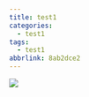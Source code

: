 ```yaml
---
title: test1
categories:
  - test1
tags:
  - test1
abbrlink: 8ab2dce2
---
```


![](/img/default.png)